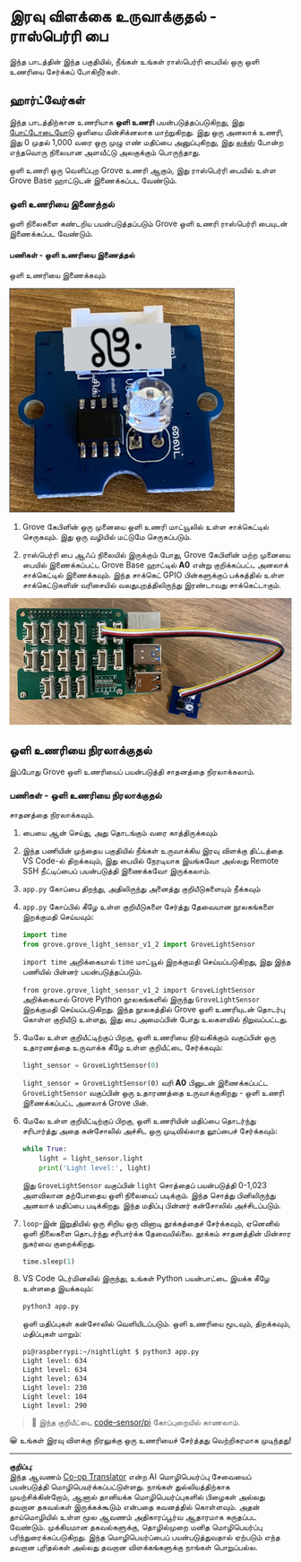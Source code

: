 <!--
CO_OP_TRANSLATOR_METADATA:
{
  "original_hash": "ea733bd0cdf2479e082373f765a08678",
  "translation_date": "2025-10-11T11:35:09+00:00",
  "source_file": "1-getting-started/lessons/3-sensors-and-actuators/pi-sensor.md",
  "language_code": "ta"
}
-->
# இரவு விளக்கை உருவாக்குதல் - ராஸ்பெர்ரி பை

இந்த பாடத்தின் இந்த பகுதியில், நீங்கள் உங்கள் ராஸ்பெர்ரி பையில் ஒரு ஒளி உணரியை சேர்க்கப் போகிறீர்கள்.

## ஹார்ட்வேர்கள்

இந்த பாடத்திற்கான உணரியாக **ஒளி உணரி** பயன்படுத்தப்படுகிறது, இது [போட்டோடையோடு](https://wikipedia.org/wiki/Photodiode) ஒளியை மின்சிக்னலாக மாற்றுகிறது. இது ஒரு அனலாக் உணரி, இது 0 முதல் 1,000 வரை ஒரு முழு எண் மதிப்பை அனுப்புகிறது, இது [லக்ஸ்](https://wikipedia.org/wiki/Lux) போன்ற எந்தவொரு நிலையான அளவீட்டு அலகுக்கும் பொருந்தாது.

ஒளி உணரி ஒரு வெளிப்புற Grove உணரி ஆகும், இது ராஸ்பெர்ரி பையில் உள்ள Grove Base ஹாட்டுடன் இணைக்கப்பட வேண்டும்.

### ஒளி உணரியை இணைத்தல்

ஒளி நிலைகளை கண்டறிய பயன்படுத்தப்படும் Grove ஒளி உணரி ராஸ்பெர்ரி பையுடன் இணைக்கப்பட வேண்டும்.

#### பணிகள் - ஒளி உணரியை இணைத்தல்

ஒளி உணரியை இணைக்கவும்

![ஒரு Grove ஒளி உணரி](../../../../../translated_images/grove-light-sensor.b8127b7c434e632d6bcdb57587a14e9ef69a268a22df95d08628f62b8fa5505c.ta.png)

1. Grove கேபிளின் ஒரு முனையை ஒளி உணரி மாட்யூலில் உள்ள சாக்கெட்டில் செருகவும். இது ஒரு வழியில் மட்டுமே செருகப்படும்.

1. ராஸ்பெர்ரி பை ஆஃப் நிலையில் இருக்கும் போது, Grove கேபிளின் மற்ற முனையை பையில் இணைக்கப்பட்ட Grove Base ஹாட்டில் **A0** என்று குறிக்கப்பட்ட அனலாக் சாக்கெட்டில் இணைக்கவும். இந்த சாக்கெட் GPIO பின்களுக்குப் பக்கத்தில் உள்ள சாக்கெட்டுகளின் வரிசையில் வலதுபுறத்திலிருந்து இரண்டாவது சாக்கெட்டாகும்.

![A0 சாக்கெட்டில் இணைக்கப்பட்ட Grove ஒளி உணரி](../../../../../translated_images/pi-light-sensor.66cc1e31fa48cd7d5f23400d4b2119aa41508275cb7c778053a7923b4e972d7e.ta.png)

## ஒளி உணரியை நிரலாக்குதல்

இப்போது Grove ஒளி உணரியைப் பயன்படுத்தி சாதனத்தை நிரலாக்கலாம்.

### பணிகள் - ஒளி உணரியை நிரலாக்குதல்

சாதனத்தை நிரலாக்கவும்.

1. பையை ஆன் செய்து, அது தொடங்கும் வரை காத்திருக்கவும்

1. இந்த பணியின் முந்தைய பகுதியில் நீங்கள் உருவாக்கிய இரவு விளக்கு திட்டத்தை VS Code-ல் திறக்கவும், இது பையில் நேரடியாக இயங்கவோ அல்லது Remote SSH நீட்டிப்பைப் பயன்படுத்தி இணைக்கவோ இருக்கலாம்.

1. `app.py` கோப்பை திறந்து, அதிலிருந்து அனைத்து குறியீடுகளையும் நீக்கவும்

1. `app.py` கோப்பில் கீழே உள்ள குறியீடுகளை சேர்த்து தேவையான நூலகங்களை இறக்குமதி செய்யவும்:

    ```python
    import time
    from grove.grove_light_sensor_v1_2 import GroveLightSensor
    ```

    `import time` அறிக்கையால் `time` மாட்யூல் இறக்குமதி செய்யப்படுகிறது, இது இந்த பணியில் பின்னர் பயன்படுத்தப்படும்.

    `from grove.grove_light_sensor_v1_2 import GroveLightSensor` அறிக்கையால் Grove Python நூலகங்களில் இருந்து `GroveLightSensor` இறக்குமதி செய்யப்படுகிறது. இந்த நூலகத்தில் Grove ஒளி உணரியுடன் தொடர்பு கொள்ள குறியீடு உள்ளது, இது பை அமைப்பின் போது உலகளவில் நிறுவப்பட்டது.

1. மேலே உள்ள குறியீட்டிற்குப் பிறகு, ஒளி உணரியை நிர்வகிக்கும் வகுப்பின் ஒரு உதாரணத்தை உருவாக்க கீழே உள்ள குறியீட்டை சேர்க்கவும்:

    ```python
    light_sensor = GroveLightSensor(0)
    ```

    `light_sensor = GroveLightSensor(0)` வரி **A0** பினுடன் இணைக்கப்பட்ட `GroveLightSensor` வகுப்பின் ஒரு உதாரணத்தை உருவாக்குகிறது - ஒளி உணரி இணைக்கப்பட்ட அனலாக் Grove பின்.

1. மேலே உள்ள குறியீட்டிற்குப் பிறகு, ஒளி உணரியின் மதிப்பை தொடர்ந்து சரிபார்த்து அதை கன்சோலில் அச்சிட ஒரு முடிவில்லாத லூப்பைச் சேர்க்கவும்:

    ```python
    while True:
        light = light_sensor.light
        print('Light level:', light)
    ```

    இது `GroveLightSensor` வகுப்பின் `light` சொத்தைப் பயன்படுத்தி 0-1,023 அளவிலான தற்போதைய ஒளி நிலையைப் படிக்கும். இந்த சொத்து பினிலிருந்து அனலாக் மதிப்பை படிக்கிறது. இந்த மதிப்பு பின்னர் கன்சோலில் அச்சிடப்படும்.

1. `loop`-இன் இறுதியில் ஒரு சிறிய ஒரு வினாடி தூக்கத்தைச் சேர்க்கவும், ஏனெனில் ஒளி நிலைகளை தொடர்ந்து சரிபார்க்க தேவையில்லை. தூக்கம் சாதனத்தின் மின்சார நுகர்வை குறைக்கிறது.

    ```python
    time.sleep(1)
    ```

1. VS Code டெர்மினலில் இருந்து, உங்கள் Python பயன்பாட்டை இயக்க கீழே உள்ளதை இயக்கவும்:

    ```sh
    python3 app.py
    ```

    ஒளி மதிப்புகள் கன்சோலில் வெளியிடப்படும். ஒளி உணரியை மூடவும், திறக்கவும், மதிப்புகள் மாறும்:

    ```output
    pi@raspberrypi:~/nightlight $ python3 app.py 
    Light level: 634
    Light level: 634
    Light level: 634
    Light level: 230
    Light level: 104
    Light level: 290
    ```

> 💁 இந்த குறியீட்டை [code-sensor/pi](../../../../../1-getting-started/lessons/3-sensors-and-actuators/code-sensor/pi) கோப்புறையில் காணலாம்.

😀 உங்கள் இரவு விளக்கு நிரலுக்கு ஒரு உணரியைச் சேர்த்தது வெற்றிகரமாக முடிந்தது!

---

**குறிப்பு**:  
இந்த ஆவணம் [Co-op Translator](https://github.com/Azure/co-op-translator) என்ற AI மொழிபெயர்ப்பு சேவையைப் பயன்படுத்தி மொழிபெயர்க்கப்பட்டுள்ளது. நாங்கள் துல்லியத்திற்காக முயற்சிக்கின்றோம், ஆனால் தானியக்க மொழிபெயர்ப்புகளில் பிழைகள் அல்லது தவறான தகவல்கள் இருக்கக்கூடும் என்பதை கவனத்தில் கொள்ளவும். அதன் தாய்மொழியில் உள்ள மூல ஆவணம் அதிகாரப்பூர்வ ஆதாரமாக கருதப்பட வேண்டும். முக்கியமான தகவல்களுக்கு, தொழில்முறை மனித மொழிபெயர்ப்பு பரிந்துரைக்கப்படுகிறது. இந்த மொழிபெயர்ப்பைப் பயன்படுத்துவதால் ஏற்படும் எந்த தவறான புரிதல்கள் அல்லது தவறான விளக்கங்களுக்கு நாங்கள் பொறுப்பல்ல.